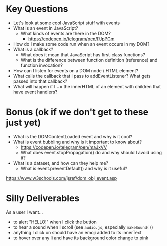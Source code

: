# Key Questions
* Let's look at some cool JavaScript stuff with events
* What is an event in JavaScript?
  * What kinds of events are there in the DOM?
     * https://codepen.io/telegram/pen/PJpPGm
* How do I make some code run when an event occurs in my DOM?
* What is a callback?
  * What does it mean that JavaScript has first-class functions?
  * What is the difference between function definition (reference) and function invocation?
* How can I listen for events on a DOM node / HTML element?
* What calls the callback that I pass to addEventListener? What gets passed into that callback?
* What will happen if I += the innerHTML of an element with children that have event handlers?

# Bonus (ok if we don't get to these just yet)    
* What is the DOMContentLoaded event and why is it cool?
* What is event bubbling and why is it important to know about?
  * https://codepen.io/telegram/pen/maJxVV
  * What does event.stopPropagation() do and why should I avoid using it?
* What is a dataset, and how can they help me?
  * What is event.preventDefault() and why is it useful?

https://www.w3schools.com/jsref/dom_obj_event.asp

# Silly Deliverables
As a user I want...

* to alert "HELLO!" when I click the button
* to hear a sound when I scroll (see `audio.js`, especially `makeSound()`)
* anything I click on should have an emoji added to its innerText
* to hover over any li and have its background color change to pink
